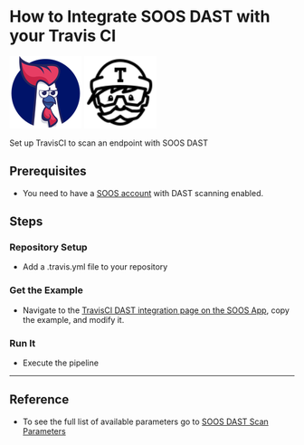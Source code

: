 # How to Integrate SOOS DAST with your Travis CI
<div>
<img src="../assets/img/SOOS-Icon.png" alt="SOOS" width="128" height="128">
<img src="../assets/img/travis-ci.png" alt="Travis" width="128" height="128">
</div>

Set up TravisCI to scan an endpoint with SOOS DAST

## Prerequisites

- You need to have a [SOOS account](https://app.soos.io/register) with DAST scanning enabled.

## Steps

### **Repository Setup**
- Add a .travis.yml file to your repository

### **Get the Example**

* Navigate to the [TravisCI DAST integration page on the SOOS App](https://app.soos.io/integrate/dast?id=teamcity), copy the example, and modify it.

### **Run It**

* Execute the pipeline

---

## Reference
* To see the full list of available parameters go to [SOOS DAST Scan Parameters](https://github.com/soos-io/soos-dast#parameters)

